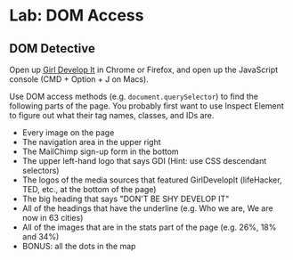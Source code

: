 # Lab: DOM Access

## DOM Detective

Open up [Girl Develop It](https://www.girldevelopit.com/) in Chrome or Firefox, and open up the JavaScript console (CMD + Option + J on Macs).

Use DOM access methods (e.g. `document.querySelector`) to find the following parts of the page. You probably first want to use Inspect Element to figure out what their tag names, classes, and IDs are.

- Every image on the page
- The navigation area in the upper right
- The MailChimp sign-up form in the bottom
- The upper left-hand logo that says GDI (Hint: use CSS descendant selectors)
- The logos of the media sources that featured GirlDevelopIt (lifeHacker, TED, etc., at the bottom of the page)
- The big heading that says "DON'T BE SHY DEVELOP IT"
- All of the headings that have the underline (e.g. Who we are, We are now in 63 cities)
- All of the images that are in the stats part of the page (e.g. 26%, 18% and 34%)
- BONUS: all the dots in the map
